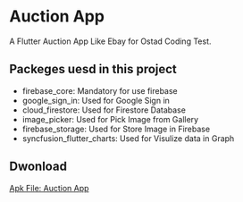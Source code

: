 # Auction App

A Flutter Auction App Like Ebay for Ostad Coding Test.


## Packeges uesd in this project

 - firebase_core: Mandatory for use firebase
 - google_sign_in: Used for Google Sign in
 - cloud_firestore: Used for Firestore Database
 - image_picker: Used for Pick Image from Gallery
 - firebase_storage: Used for Store Image in Firebase 
 - syncfusion_flutter_charts: Used for Visulize data in Graph


## Dwonload
[Apk File: Auction App](https://drive.google.com/file/d/1H_LxnxXt2oqUiPyc-0mz0SC2SycgB_NN/view)


